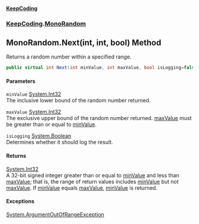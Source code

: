 #### [KeepCoding](index.md 'index')
### [KeepCoding](KeepCoding.md 'KeepCoding').[MonoRandom](MonoRandom.md 'KeepCoding.MonoRandom')
## MonoRandom.Next(int, int, bool) Method
Returns a random number within a specified range.  
```csharp
public virtual int Next(int minValue, int maxValue, bool isLogging=false);
```
#### Parameters
<a name='KeepCoding.MonoRandom.Next(int.int.bool).minValue'></a>
`minValue` [System.Int32](https://docs.microsoft.com/en-us/dotnet/api/System.Int32 'System.Int32')  
The inclusive lower bound of the random number returned.
  
<a name='KeepCoding.MonoRandom.Next(int.int.bool).maxValue'></a>
`maxValue` [System.Int32](https://docs.microsoft.com/en-us/dotnet/api/System.Int32 'System.Int32')  
The exclusive upper bound of the random number returned. [maxValue](MonoRandom.Next.4L.8XIneVXif1QPg0FJ6gg.md#KeepCoding.MonoRandom.Next(int.int.bool).maxValue 'KeepCoding.MonoRandom.Next(int, int, bool).maxValue') must be greater than or equal to [minValue](MonoRandom.Next.4L.8XIneVXif1QPg0FJ6gg.md#KeepCoding.MonoRandom.Next(int.int.bool).minValue 'KeepCoding.MonoRandom.Next(int, int, bool).minValue').
  
<a name='KeepCoding.MonoRandom.Next(int.int.bool).isLogging'></a>
`isLogging` [System.Boolean](https://docs.microsoft.com/en-us/dotnet/api/System.Boolean 'System.Boolean')  
Determines whether it should log the result.
  
#### Returns
[System.Int32](https://docs.microsoft.com/en-us/dotnet/api/System.Int32 'System.Int32')  
A 32-bit signed integer greater than or equal to [minValue](MonoRandom.Next.4L.8XIneVXif1QPg0FJ6gg.md#KeepCoding.MonoRandom.Next(int.int.bool).minValue 'KeepCoding.MonoRandom.Next(int, int, bool).minValue') and less than [maxValue](MonoRandom.Next.4L.8XIneVXif1QPg0FJ6gg.md#KeepCoding.MonoRandom.Next(int.int.bool).maxValue 'KeepCoding.MonoRandom.Next(int, int, bool).maxValue'); that is, the range of return values includes [minValue](MonoRandom.Next.4L.8XIneVXif1QPg0FJ6gg.md#KeepCoding.MonoRandom.Next(int.int.bool).minValue 'KeepCoding.MonoRandom.Next(int, int, bool).minValue') but not [maxValue](MonoRandom.Next.4L.8XIneVXif1QPg0FJ6gg.md#KeepCoding.MonoRandom.Next(int.int.bool).maxValue 'KeepCoding.MonoRandom.Next(int, int, bool).maxValue'). If [minValue](MonoRandom.Next.4L.8XIneVXif1QPg0FJ6gg.md#KeepCoding.MonoRandom.Next(int.int.bool).minValue 'KeepCoding.MonoRandom.Next(int, int, bool).minValue') equals [maxValue](MonoRandom.Next.4L.8XIneVXif1QPg0FJ6gg.md#KeepCoding.MonoRandom.Next(int.int.bool).maxValue 'KeepCoding.MonoRandom.Next(int, int, bool).maxValue'), [minValue](MonoRandom.Next.4L.8XIneVXif1QPg0FJ6gg.md#KeepCoding.MonoRandom.Next(int.int.bool).minValue 'KeepCoding.MonoRandom.Next(int, int, bool).minValue') is returned.
#### Exceptions
[System.ArgumentOutOfRangeException](https://docs.microsoft.com/en-us/dotnet/api/System.ArgumentOutOfRangeException 'System.ArgumentOutOfRangeException')  
